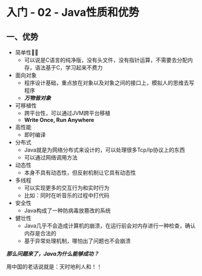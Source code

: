 # 入门 - 02 - Java性质和优势

## 一、优势

- 简单性
  - 可以说是C语言的纯净版，没有头文件，没有指针运算，不需要去分配内存，语法基于C，学习起来不费力
- 面向对象
  - 程序设计基础，重点放在对象以及对象之间的接口上，模拟人的思维去写程序
  - ***万物皆对象***
- 可移植性
  - 跨平台性，可以通过JVM跨平台移植
  - **Write Once, Run Anywhere**
- 高性能
  - 即时编译
- 分布式
  - Java就是为网络分布式来设计的，可以处理很多Tcp/Ip协议上的东西
  - 可以通过网络调用方法
- 动态性
  - 本身不具有动态性，但反射机制让它具有动态性
- 多线程
  - 可以实现更多的交互行为和实时行为
  - 比如：同时在听音乐的过程中打代码
- 安全性
  - Java构成了一种防病毒放篡改的系统
- 健壮性
  - Java几乎不会造成计算机的崩溃，在运行前会对内存进行一种检查，确认内存是合法的
  - 基于异常处理机制，哪怕出了问题也不会崩溃

***那么问题来了，Java为什么能够成功？***

用中国的老话说就是：天时地利人和！！

